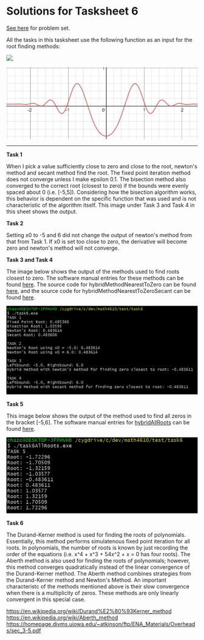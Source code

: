 # Solutions for Tasksheet 6
[See here](https://github.com/jvkoebbe/math4610/blob/master/tasksheets/tasksheet_06/pdf/tasksheet_06.pdf) for problem set.

All the tasks in this tasksheet use the following function as an input for the root finding methods:

<img src="https://render.githubusercontent.com/render/math?math=f(x) = e^{-x^2}sin(4x^2 - 1.0) %2B 0.051">.

![](../images/tasksheet6_function.JPG)

<hr>

**Task 1**

When I pick a value sufficiently close to zero and close to the root, newton's method and secant method find the root. The fixed point iteration method does not converge unless I make epsilon 0.1. The bisection method also converged to the correct root (closest to zero) if the bounds were evenly spaced about 0 (i.e. [-5,5]). Considering how the bisection algorithm works, this behavior is dependent on the specific function that was used and is not characteristic of the algorithm itself. This image under Task 3 and Task 4 in this sheet shows the output.

**Task 2**

Setting x0 to -5 and 6 did not change the output of newton's method from that from Task 1. If x0 is set too close to zero, the derivative will become zero and newton's method will not converge. 

**Task 3 and Task 4**

The image below shows the output of the methods used to find roots closest to zero. The software manual entries for these methods can be found [here](../software_manual/README.md). The source code for hybridMethodNearestToZero can be found [here](../src/hybrid0.cpp), and the source code for hybridMethodNearestToZeroSecant can be found [here](../src/hybrid0secant.cpp).

![](../images/tasksheet6_othertasks.JPG)

**Task 5**

This image below shows the output of the method used to find all zeros in the bracket [-5,6]. The software manual entries for [hybridAllRoots](../src/hybridAllRoots.cpp) can be found [here](../software_manual/README.md).

![](../images/tasksheet6_task5.JPG)

**Task 6**

The Durand-Kerner method is used for finding the roots of polynomials. Essentially, this method performs simulatenous fixed point iteration for all roots. In polynomials, the number of roots is known by just recording the order of the equations (i.e. x^4 + x^3 + 54x^2 + x = 0 has four roots). The Aberth method is also used for finding the roots of polynomials; however, this method converges quadratically instead of the linear convergence of the Durand-Kerner method. The Aberth method combines strategies from the Durand-Kerner method and Newton's Method. An important characteristc of the methods mentioned above is their slow convergence when there is a multiplicity of zeros. These methods are only linearly convergent in this special case.

https://en.wikipedia.org/wiki/Durand%E2%80%93Kerner_method
https://en.wikipedia.org/wiki/Aberth_method
https://homepage.divms.uiowa.edu/~atkinson/ftp/ENA_Materials/Overheads/sec_3-5.pdf




